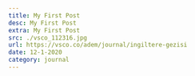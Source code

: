 ```yaml
---
title: My First Post
desc: My First Post
extra: My First Post
src: ./vsco_112316.jpg
url: https://vsco.co/adem/journal/ingiltere-gezisi
date: 12-1-2020
category: journal
---
```

